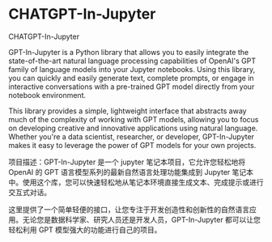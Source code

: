 # CHATGPT-In-Jupyter
CHATGPT-In-Jupyter

GPT-In-Jupyter is a Python library that allows you to easily integrate the state-of-the-art natural language processing capabilities of OpenAI's GPT family of language models into your Jupyter notebooks. Using this library, you can quickly and easily generate text, complete prompts, or engage in interactive conversations with a pre-trained GPT model directly from your notebook environment.

This library provides a simple, lightweight interface that abstracts away much of the complexity of working with GPT models, allowing you to focus on developing creative and innovative applications using natural language. Whether you're a data scientist, researcher, or developer, GPT-In-Jupyter makes it easy to leverage the power of GPT models for your own projects.

项目描述：GPT-In-Jupyter
是一个 jupyter 笔记本项目，它允许您轻松地将 OpenAI 的 GPT 语言模型系列的最新自然语言处理功能集成到 Jupyter 笔记本中。使用这个库，您可以快速轻松地从笔记本环境直接生成文本、完成提示或进行交互式对话。

这里提供了一个简单轻便的接口，让您专注于开发创造性和创新性的自然语言应用。无论您是数据科学家、研究人员还是开发人员，GPT-In-Jupyter 都可以让您轻松利用 GPT 模型强大的功能进行自己的项目。


